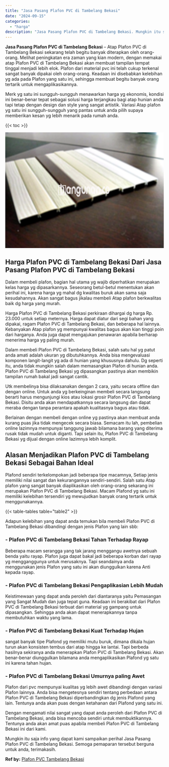 ```yaml
---
title: "Jasa Pasang Plafon PVC di Tambelang Bekasi"
date: "2024-09-15"
categories: 
  - "harga"
description: "Jasa Pasang Plafon PVC di Tambelang Bekasi. Mungkin itu saja info yang dapat kami sampaikan perihal Jasa Pasang Plafon PVC di Tambelang Bekasi. Semoga pemapa..."
---
```


**Jasa Pasang Plafon PVC di Tambelang Bekasi** – Atap Plafon PVC di Tambelang Bekasi sekarang telah begitu banyak diterapkan oleh orang-orang. Melihat peningkatan era zaman yang kian modern, dengan memakai atap Plafon PVC di Tambelang Bekasi akan membuat tampilan tempat tinggal menjadi lebih elok. Plafon dari material pvc ini telah cukup terkenal sangat banyak dipakai oleh orang-orang. Keadaan ini disebabkan kelebihan yg ada pada Plafon yang satu ini, sehingga membuat begitu banyak orang tertarik untuk mengaplikasikannya.

Merk yg satu ini sungguh-sungguh menawarkan harga yg ekonomis, kondisi ini benar-benar tepat sebagai solusi harga terjangkau bagi atap hunian anda tapi tetap dengan design dan style yang sangat artistik. Variasi Atap plafon yg satu ini sungguh-sungguh yang pantas untuk anda pilih supaya memberikan kesan yg lebih menarik pada rumah anda.

{{< toc >}}

![Jasa Pasang Plafon PVC di Tambelang Bekasi](/images/flafond-pvc-murah22.png)

## Harga Plafon PVC di Tambelang Bekasi Dari Jasa Pasang Plafon PVC di Tambelang Bekasi

Dalam membeli plafon, bagian hal utama yg wajib diperhatikan merupakan kelas harga yg dipasarkannya. Seseorang betul-betul menentukan akan perihal ini, karena harga yg mahal dg kwalitas buruk akan sama saja kesudahannya. Akan sangat bagus jikalau membeli Atap plafon berkwalitas baik dg harga yang murah.

Harga Plafon PVC di Tambelang Bekasi perkiraan dihargai dg harga Rp. 23.000 untuk setiap meternya. Harga dapat diatur dari segi bahan yang dipakai, ragam Plafon PVC di Tambelang Bekasi, dan beberapa hal lainnya. Kebanyakan Atap plafon yg mempunyai kwalitas bagus akan kian tinggi poin dari harganya. Anda juga dapat mengajukan penawaran apabila berharap menerima harga yg paling murah.

Dalam membeli Plafon PVC di Tambelang Bekasi, salah satu hal yg patut anda amati adalah ukuran yg dibutuhkannya. Anda bisa mengevaluasi komponen langit-langit yg ada di hunian yang khususnya dahulu. Dg seperti itu, anda tidak mungkin salah dalam memasangkan Plafon di hunian anda. Plafon PVC di Tambelang Bekasi yg dipasangkan pastinya akan membikin tampilan rumah bakal jadi sangat cantik.

Utk membelinya bisa dilaksanakan dengan 2 cara, yaitu secara offline dan dengan online. Untuk anda yg berkeinginan membeli secara langsung berarti harus mengunjungi kios atau lokasi grosir Plafon PVC di Tambelang Bekasi. Disitu anda akan mendapatkannya secara langsung dan dapat meraba dengan tanpa perantara apakah kualitasnya bagus atau tidak.

Berlainan dengan membeli dengan online yg pastinya akan membuat anda kurang puas jika tidak mengecek secara biasa. Semacam itu lah, pembelian online lazimnya mempunyai tanggung jawab bilamana barang yang diterima rusak tidak mudah untuk diganti. Tapi selain itu, Plafon PVC di Tambelang Bekasi yg dijual dengan online lazimnya lebih komplit.

## Alasan Menjadikan Plafon PVC di Tambelang Bekasi Sebagai Bahan Ideal

Plafond sendiri terkelompokan jadi beberapa tipe macamnya, Setiap jenis memiliki nilai sangat dan kekurangannya sendiri-sendiri. Salah satu Atap plafon yang sangat banyak diaplikasikan oleh orang-orang sekarang ini merupakan Plafon PVC di Tambelang Bekasi. Macam Plafond yg satu ini memiliki kelebihan tersendiri yg mewujudkan banyak orang tertarik untuk menggunakannya.

{{< table-tables table="table2" >}}

Adapun kelebihan yang dapat anda temukan bila membeli Plafon PVC di Tambelang Bekasi dibandingi dengan jenis Plafon yang lain sbb:

### \- Plafon PVC di Tambelang Bekasi Tahan Terhadap Rayap

Beberapa macam serangga yang tak jarang menggangu awetnya sebuah benda yaitu rayap. Plafon juga dapat bakal jadi beberapa korban dari rayap yg mengganggunya untuk merusaknya. Tapi seandainya anda menggunakan jenis Plafon yang satu ini akan diunggulkan karena Anti kepada rayap.

### \- Plafon PVC di Tambelang Bekasi Pengaplikasian Lebih Mudah

Keistimewaan yang dapat anda peroleh dari diantaranya yaitu Pemasangan yang Sangat Mudah dan juga tepat guna. Keadaan ini berakibat dari Plafon PVC di Tambelang Bekasi terbuat dari material yg gampang untuk dipasangkan. Sehingga anda akan dapat menerapkannya tanpa membutuhkan waktu yang lama.

### \- Plafon PVC di Tambelang Bekasi Kuat Terhadap Hujan

sangat banyak tipe Plafond yg memiliki mutu buruk, dimana dikala hujan turun akan konsisten tembus dari atap hingga ke lantai. Tapi berbeda hasilnya sekiranya anda menerapkan Plafon PVC di Tambelang Bekasi. Akan benar-benar diunggulkan bilamana anda mengaplikasikan Plafond yg satu ini karena tahan hujan.

### \- Plafon PVC di Tambelang Bekasi Umurnya paling Awet

Plafon dari pvc mempunyai kualitas yg lebih awet dibandingi dengan variasi Plafon lainnya. Anda bisa mengetesnya sendiri tentang perbedaan antara Plafon PVC di Tambelang Bekasi diperbandingkan dg jenis Plafond yang lain. Tentunya anda akan puas dengan ketahanan dari Plafond yang satu ini.

Dengan mengamati nilai sangat yang dapat anda peroleh dari Plafon PVC di Tambelang Bekasi, anda bisa mencoba sendiri untuk membuktikannya. Tentunya anda akan amat puas apabila membeli Plafon PVC di Tambelang Bekasi ini dari kami.

Mungkin itu saja info yang dapat kami sampaikan perihal Jasa Pasang Plafon PVC di Tambelang Bekasi. Semoga pemaparan tersebut berguna untuk anda, terimakasih.

**Ref by:** [Plafon PVC Tambelang Bekasi](https://id.wikipedia.org/wiki/Plafon)
